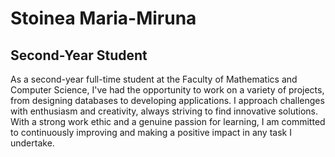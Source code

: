 # Stoinea Maria-Miruna

## Second-Year Student

As a second-year full-time student at the Faculty of Mathematics and Computer Science, I've had the opportunity to work on a variety of projects, from designing databases to developing applications. I approach challenges with enthusiasm and creativity, always striving to find innovative solutions. With a strong work ethic and a genuine passion for learning, I am committed to continuously improving and making a positive impact in any task I undertake.
